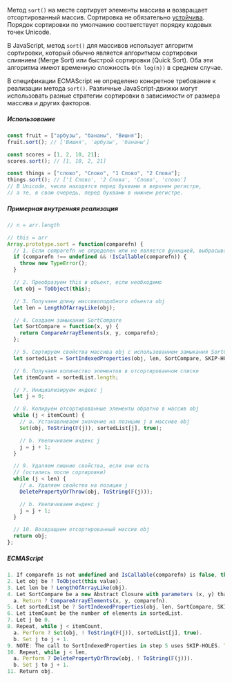 Метод `sort()` на месте сортирует элементы массива и возвращает отсортированный массив. Сортировка не обязательно [устойчива](https://ru.wikipedia.org/wiki/Устойчивая_сортировка). Порядок сортировки по умолчанию соответствует порядку кодовых точек Unicode.

В JavaScript, метод `sort()` для массивов использует алгоритм сортировки, который обычно является алгоритмом сортировки слиянием (Merge Sort) или быстрой сортировки (Quick Sort). Оба эти алгоритма имеют временную сложность `O(n log(n))` в среднем случае.

В спецификации ECMAScript не определено конкретное требование к реализации метода `sort()`. Различные JavaScript-движки могут использовать разные стратегии сортировки в зависимости от размера массива и других факторов.

##### Использование

```js
const fruit = ["арбузы", "бананы", "Вишня"];
fruit.sort(); // ['Вишня', 'арбузы', 'бананы']

const scores = [1, 2, 10, 21];
scores.sort(); // [1, 10, 2, 21]

const things = ["слово", "Слово", "1 Слово", "2 Слова"];
things.sort(); // ['1 Слово', '2 Слова', 'Слово', 'слово']
// В Unicode, числа находятся перед буквами в верхнем регистре,
// а те, в свою очередь, перед буквами в нижнем регистре.
```

##### Примерная внутренняя реализация

```js
// n = arr.length

// this = arr
Array.prototype.sort = function(comparefn) {
  // 1. Если comparefn не определен или не является функцией, выбрасываем исключение TypeError
  if (comparefn !== undefined && !IsCallable(comparefn)) {
    throw new TypeError();
  }

  // 2. Преобразуем this в объект, если необходимо
  let obj = ToObject(this);

  // 3. Получаем длину массивоподобного объекта obj
  let len = LengthOfArrayLike(obj);

  // 4. Создаем замыкание SortCompare
  let SortCompare = function(x, y) {
    return CompareArrayElements(x, y, comparefn);
  };

  // 5. Сортируем свойства массива obj с использованием замыкания SortCompare и SKIP-HOLES
  let sortedList = SortIndexedProperties(obj, len, SortCompare, SKIP-HOLES);

  // 6. Получаем количество элементов в отсортированном списке
  let itemCount = sortedList.length;

  // 7. Инициализируем индекс j
  let j = 0;

  // 8. Копируем отсортированные элементы обратно в массив obj
  while (j < itemCount) {
    // a. Устанавливаем значение на позицию j в массиве obj
    Set(obj, ToString(𝔽(j)), sortedList[j], true);

    // b. Увеличиваем индекс j
    j = j + 1;
  }

  // 9. Удаляем лишние свойства, если они есть
  // (остались после сортировки)
  while (j < len) {
    // a. Удаляем свойство на позиции j
    DeletePropertyOrThrow(obj, ToString(𝔽(j)));

    // b. Увеличиваем индекс j
    j = j + 1;
  }

  // 10. Возвращаем отсортированный массив obj
  return obj;
};
```

##### ECMAScript

```js
1. If comparefn is not undefined and IsCallable(comparefn) is false, throw a TypeError exception.
2. Let obj be ? ToObject(this value).
3. Let len be ? LengthOfArrayLike(obj).
4. Let SortCompare be a new Abstract Closure with parameters (x, y) that captures comparefn and performs the following steps when called:
  a. Return ? CompareArrayElements(x, y, comparefn).
5. Let sortedList be ? SortIndexedProperties(obj, len, SortCompare, SKIP-HOLES).
6. Let itemCount be the number of elements in sortedList.
7. Let j be 0.
8. Repeat, while j < itemCount,
  a. Perform ? Set(obj, ! ToString(𝔽(j)), sortedList[j], true).
  b. Set j to j + 1.
9. NOTE: The call to SortIndexedProperties in step 5 uses SKIP-HOLES. The remaining indices are deleted to preserve the number of holes that were detected and excluded from the sort.
10. Repeat, while j < len,
  a. Perform ? DeletePropertyOrThrow(obj, ! ToString(𝔽(j))).
  b. Set j to j + 1.
11. Return obj.
```